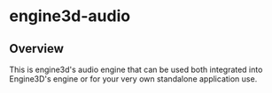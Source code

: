 # engine3d-audio

## Overview
This is engine3d's audio engine that can be used both integrated into Engine3D's engine or for your very own standalone application use.
